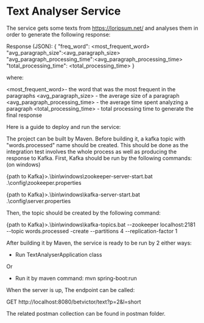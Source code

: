 # Text Analyser Service
The service gets some texts from https://loripsum.net/ and analyses them in order to generate the following response:

Response (JSON):
{
"freq_word": <most_frequent_word>
"avg_paragraph_size":<avg_paragraph_size>
"avg_paragraph_processing_time":<avg_paragraph_processing_time>
"total_processing_time": <total_processing_time>
}

where:

<most_frequent_word>- the word that was the most frequent in the paragraphs
<avg_paragraph_size> - the average size of a paragraph
<avg_paragraph_processing_time> - the average time spent analyzing a paragraph
<total_processing_time> - total processing time to generate the final response

Here is a guide to deploy and run the service:

The project can be built by Maven. Before building it, a kafka topic with "words.processed" name should be created. This should be done as the integration test involves the whole process as well as producing the response to Kafka. First, Kafka should be run by the following commands: (on windows)

{path to Kafka}>.\bin\windows\zookeeper-server-start.bat .\config\zookeeper.properties

{path to Kafka}>.\bin\windows\kafka-server-start.bat .\config\server.properties

Then, the topic should be created by the following command:

{path to Kafka}>.\bin\windows\kafka-topics.bat --zookeeper localhost:2181 --topic words.processed -create --partitions 4 --replication-factor 1

After building it by Maven, the service is ready to be run by 2 either ways:

- Run TextAnalyserApplication class

Or

- Run it by maven command: mvn spring-boot:run

When the server is up, The endpoint can be called:

GET http://localhost:8080/betvictor/text?p=2&l=short

The related postman collection can be found in postman folder.
